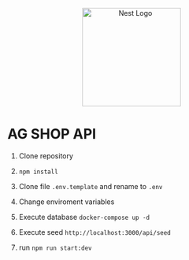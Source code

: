 <p align="center">
  <a href="http://nestjs.com/" target="blank"><img src="https://nestjs.com/img/logo-small.svg" width="200" alt="Nest Logo" /></a>
</p>

# AG SHOP API

1. Clone repository
2. ```npm install```
3. Clone file ```.env.template``` and rename to ```.env```
4. Change enviroment variables
5. Execute database
```docker-compose up -d```

6. Execute seed
```http://localhost:3000/api/seed```

7. run ```npm run start:dev```